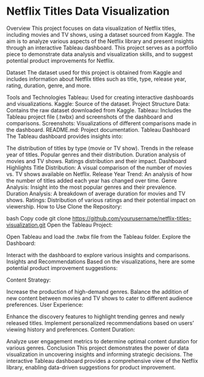 # Netflix Titles Data Visualization
Overview
This project focuses on data visualization of Netflix titles, including movies and TV shows, using a dataset sourced from Kaggle. The aim is to analyze various aspects of the Netflix library and present insights through an interactive Tableau dashboard. This project serves as a portfolio piece to demonstrate data analysis and visualization skills, and to suggest potential product improvements for Netflix.

Dataset
The dataset used for this project is obtained from Kaggle and includes information about Netflix titles such as title, type, release year, rating, duration, genre, and more.

Tools and Technologies
Tableau: Used for creating interactive dashboards and visualizations.
Kaggle: Source of the dataset.
Project Structure
Data: Contains the raw dataset downloaded from Kaggle.
Tableau: Includes the Tableau project file (.twbx) and screenshots of the dashboard and comparisons.
Screenshots: Visualizations of different comparisons made in the dashboard.
README.md: Project documentation.
Tableau Dashboard
The Tableau dashboard provides insights into:

The distribution of titles by type (movie or TV show).
Trends in the release year of titles.
Popular genres and their distribution.
Duration analysis of movies and TV shows.
Ratings distribution and their impact.
Dashboard Highlights
Title Distribution: A visual comparison of the number of movies vs. TV shows available on Netflix.
Release Year Trend: An analysis of how the number of titles added each year has changed over time.
Genre Analysis: Insight into the most popular genres and their prevalence.
Duration Analysis: A breakdown of average duration for movies and TV shows.
Ratings: Distribution of various ratings and their potential impact on viewership.
How to Use
Clone the Repository:

bash
Copy code
git clone https://github.com/yourusername/netflix-titles-visualization.git
Open the Tableau Project:

Open Tableau and load the .twbx file from the Tableau folder.
Explore the Dashboard:

Interact with the dashboard to explore various insights and comparisons.
Insights and Recommendations
Based on the visualizations, here are some potential product improvement suggestions:

Content Strategy:

Increase the production of high-demand genres.
Balance the addition of new content between movies and TV shows to cater to different audience preferences.
User Experience:

Enhance the discovery features to highlight trending genres and newly released titles.
Implement personalized recommendations based on users’ viewing history and preferences.
Content Duration:

Analyze user engagement metrics to determine optimal content duration for various genres.
Conclusion
This project demonstrates the power of data visualization in uncovering insights and informing strategic decisions. The interactive Tableau dashboard provides a comprehensive view of the Netflix library, enabling data-driven suggestions for product improvement.
